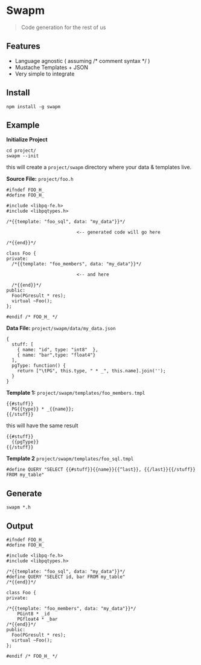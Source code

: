 # Swapm

> Code generation for the rest of us

## Features

* Language agnostic ( assuming /* comment syntax */ )
* Mustache Templates + JSON
* Very simple to integrate

## Install

    npm install -g swapm

## Example

**Initialize Project**

    cd project/
    swapm --init

this will create a `project/swapm` directory where your data & templates live.

**Source File:** `project/foo.h`

    #ifndef FOO_H_
    #define FOO_H_

    #include <libpq-fe.h>
    #include <libpqtypes.h>

    /*{{template: "foo_sql", data: "my_data"}}*/

                              <-- generated code will go here

    /*{{end}}*/

    class Foo {
    private:
      /*{{template: "foo_members", data: "my_data"}}*/  

                              <-- and here

      /*{{end}}*/
    public:
      Foo(PGresult * res);
      virtual ~Foo();
    };

    #endif /* FOO_H_ */

**Data File:** `project/swapm/data/my_data.json`

    {
      stuff: [
        { name: "id", type: "int8"  },
        { name: "bar",type: "float4"}
      ],
      pgType: function() {
        return ["\tPG", this.type, " * _", this.name].join('');
      }
    }

**Template 1:** `project/swapm/templates/foo_members.tmpl`

    {{#stuff}}
      PG{{type}} * _{{name}};
    {{/stuff}}

this will have the same result

    {{#stuff}}
      {{pgType}}
    {{/stuff}}

**Template 2** `project/swapm/templates/foo_sql.tmpl`

    #define QUERY "SELECT {{#stuff}}{{name}}{{^last}}, {{/last}}{{/stuff}} FROM my_table"

## Generate

    swapm *.h

## Output

    #ifndef FOO_H_
    #define FOO_H_

    #include <libpq-fe.h>
    #include <libpqtypes.h>

    /*{{template: "foo_sql", data: "my_data"}}*/
    #define QUERY "SELECT id, bar FROM my_table"
    /*{{end}}*/

    class Foo {
    private:

    /*{{template: "foo_members", data: "my_data"}}*/
        PGint8 * _id
        PGfloat4 * _bar
    /*{{end}}*/
    public:
      Foo(PGresult * res);
      virtual ~Foo();
    };

    #endif /* FOO_H_ */





